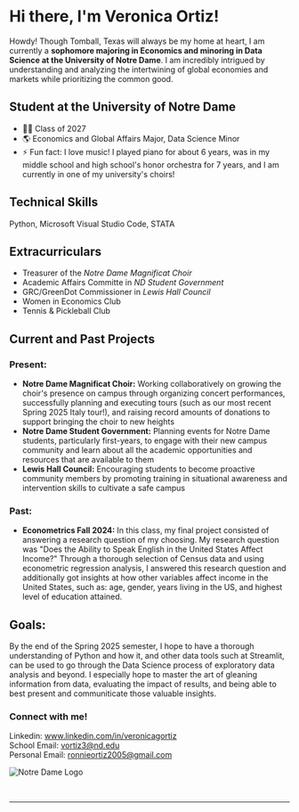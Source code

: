 # Hi there, I'm Veronica Ortiz!

Howdy! Though Tomball, Texas will always be my home at heart, I am currently a **sophomore majoring in Economics and minoring in Data Science at the University of Notre Dame**. I am incredibly intrigued by understanding and analyzing the intertwining of global economies and markets while prioritizing the common good.

## Student at the University of Notre Dame

- 👩‍💻  Class of 2027
- 🌎  Economics and Global Affairs Major, Data Science Minor
- ⚡  Fun fact: I love music! I played piano for about 6 years, was in my middle school and high school's honor orchestra for 7 years, and I am currently in one of my university's choirs!

## Technical Skills

Python, Microsoft Visual Studio Code, STATA

## Extracurriculars

- Treasurer of the *Notre Dame Magnificat Choir*
- Academic Affairs Committe in *ND Student Government*
- GRC/GreenDot Commissioner in *Lewis Hall Council*
- Women in Economics Club
- Tennis & Pickleball Club

## Current and Past Projects
### Present:
- **Notre Dame Magnificat Choir:** Working collaboratively on growing the choir's presence on campus through organizing concert performances, successfully planning and executing tours (such as our most recent Spring 2025 Italy tour!), and raising record amounts of donations to support bringing the choir to new heights
- **Notre Dame Student Government:** Planning events for Notre Dame students, particularly first-years, to engage with their new campus community and learn about all the academic opportunities and resources that are available to them
- **Lewis Hall Council:** Encouraging students to become proactive community members by promoting training in situational awareness and intervention skills to cultivate a safe campus
### Past:
- **Econometrics Fall 2024:** In this class, my final project consisted of answering a research question of my choosing. My research question was "Does the Ability to Speak English in the United States Affect Income?" Through a thorough selection of Census data and using econometric regression analysis, I answered this research question and additionally got insights at how other variables affect income in the United States, such as: age, gender, years living in the US, and highest level of education attained.

## Goals:
By the end of the Spring 2025 semester, I hope to have a thorough understanding of Python and how it, and other data tools such at Streamlit, can be used to go through the Data Science process of exploratory data analysis and beyond. I especially hope to master the art of gleaning information from data, evaluating the impact of results, and being able to best present and communiticate those valuable insights.

### Connect with me!

Linkedin: www.linkedin.com/in/veronicagortiz<br>
School Email: vortiz3@nd.edu<br>
Personal Email: ronnieortiz2005@gmail.com

![Notre Dame Logo](https://hoopdirt.com/wp-content/uploads/2016/06/Notre-Dame-Logo.jpg)


<br />

---
